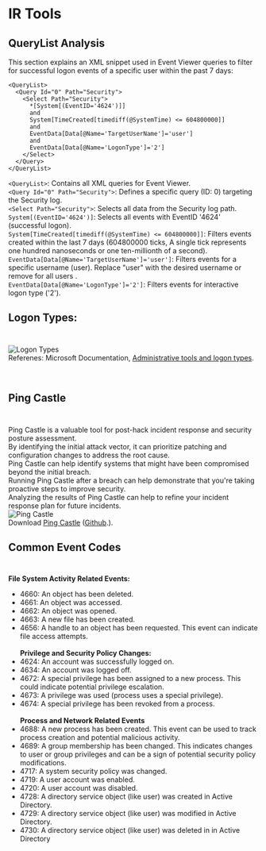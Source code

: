 
# IR Tools

## QueryList Analysis

This section explains an XML snippet used in Event Viewer queries to filter for successful logon events of a specific user within the past 7 days:

```
<QueryList>
  <Query Id="0" Path="Security">
    <Select Path="Security">
      *[System[(EventID='4624')]]
      and
      System[TimeCreated[timediff(@SystemTime) <= 604800000]]
      and
      EventData[Data[@Name='TargetUserName']='user']
      and
      EventData[Data[@Name='LogonType']='2']
    </Select>
  </Query>
</QueryList>

```

```<QueryList>```:  Contains all XML queries for Event Viewer. <br/>
```<Query Id="0" Path="Security">```: Defines a specific query (ID: 0) targeting the Security log. <br/>
```<Select Path="Security">```: Selects all data from the Security log path. <br/>
```System[(EventID='4624')]```: Selects all events with EventID '4624' (successful logon). <br/>
```System[TimeCreated[timediff(@SystemTime) <= 604800000]]```: Filters events created within the last 7 days (604800000 ticks, A single tick represents one hundred nanoseconds or one ten-millionth of a second). <br/>
```EventData[Data[@Name='TargetUserName']='user']```: Filters events for a specific username (user). Replace "user" with the desired username or remove for all users . <br/>
```EventData[Data[@Name='LogonType']='2']```: Filters events for interactive logon type ('2'). <br/>

## Logon Types: <br/> <br/>
![Logon Types](https://github.com/shlomo120/IR_Tools/blob/687cc421ca23207c129ee34f7bd4d7d6a4846a64/Logon%20Types.png) <br/> 
Referenes: Microsoft Documentation, [Administrative tools and logon types](https://learn.microsoft.com/en-us/windows-server/identity/securing-privileged-access/reference-tools-logon-types).

<br/>

## Ping Castle <br/> <br/> 
Ping Castle is a valuable tool for post-hack incident response and security posture assessment. <br/> 
By identifying the initial attack vector, it can prioritize patching and configuration changes to address the root cause. <br/> 
Ping Castle can help identify systems that might have been compromised beyond the initial breach. <br/> 
Running Ping Castle after a breach can help demonstrate that you're taking proactive steps to improve security. <br/> 
Analyzing the results of Ping Castle can help to refine your incident response plan for future incidents. <br/> 
![Ping Castle](https://www.pingcastle.com/wp/wp-content/uploads/2018/09/ipad1-e1536782462467.png) <br/> 
Download [Ping Castle](https://www.pingcastle.com/) ([Github](https://github.com/vletoux/pingcastle).). <br/> 

## Common Event Codes <br/> <br/>
**File System Activity Related Events:** <br/>
* 4660: An object has been deleted. <br/>
* 4661: An object was accessed. <br/>
* 4662: An object was opened. <br/>
* 4663: A new file has been created. <br/>
* 4656: A handle to an object has been requested. This event can indicate file access attempts. <br/> <br/>
**Privilege and Security Policy Changes:** <br/>
* 4624: An account was successfully logged on. <br/>
* 4634: An account was logged off. <br/>
* 4672: A special privilege has been assigned to a new process. This could indicate potential privilege escalation. <br/>
* 4673: A privilege was used (process uses a special privilege). <br/>
* 4674: A special privilege has been revoked from a process. <br/> <br/>
**Process and Network Related Events** <br/>
* 4688: A new process has been created. This event can be used to track process creation and potential malicious activity. <br/>
* 4689: A group membership has been changed. This indicates changes to user or group privileges and can be a sign of potential security policy modifications. <br/>
* 4717: A system security policy was changed. <br/>
* 4719: A user account was enabled. <br/>
* 4720: A user account was disabled. <br/>
* 4728: A directory service object (like user) was created in Active Directory. <br/> 
* 4729: A directory service object (like user) was modified in Active Directory.<br/> 
* 4730: A directory service object (like user) was deleted in in Active Directory <br/>






